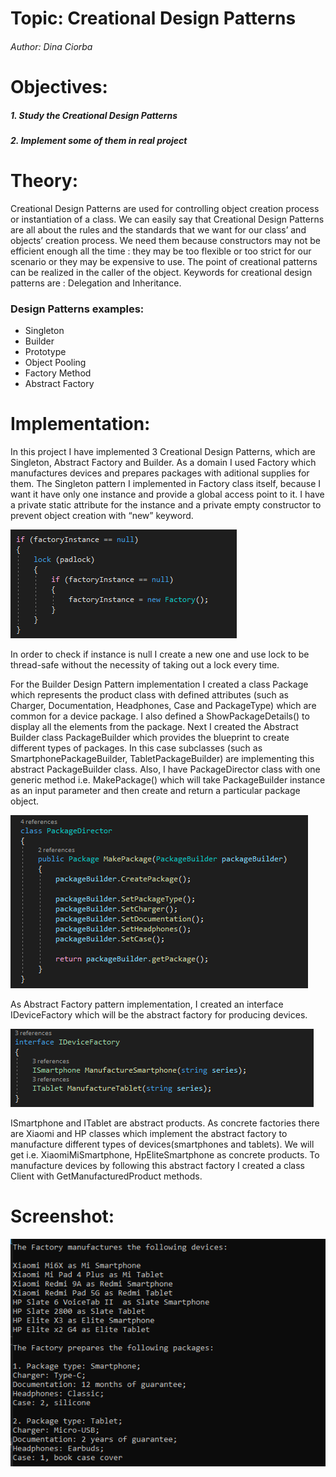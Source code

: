 # Topic: Creational Design Patterns
###### Author: Dina Ciorba
# Objectives:
##### 1. Study the Creational Design Patterns
##### 2. Implement some of them in real project
# Theory:
Creational Design Patterns are used for controlling object creation process or instantiation of a class. We can easily say that Creational Design Patterns are all about the 
rules and the standards that we want for our class’ and objects’ creation process. We need them because constructors may not be efficient enough all the time : they may be
too flexible or too strict for our scenario or they may be expensive to use.
The point of creational patterns can be realized in the caller of the object. Keywords for creational design patterns are : Delegation and Inheritance.
### Design Patterns examples:
- Singleton
- Builder
- Prototype
- Object Pooling
- Factory Method
- Abstract Factory
# Implementation:

In this project I have implemented 3 Creational Design Patterns, which are Singleton, Abstract Factory and Builder. As a domain I used Factory which manufactures devices 
and prepares packages with aditional supplies for them.
The Singleton pattern I implemented in Factory class itself, because I want it have only one instance and provide a global access point to it. I have a private static 
attribute for the instance and a private empty constructor to prevent object creation with “new” keyword.

![](screen_1.png)

In order to check if instance is null I create a new one and use lock to be thread-safe without the necessity of taking out a lock every time.

For the Builder Design Pattern implementation I created a class Package which represents the product class with defined attributes (such as Charger, Documentation,
Headphones, Case and PackageType) which are common for a device package. I also defined a ShowPackageDetails() to display all the elements from the package. Next I created 
the Abstract Builder class PackageBuilder which provides the blueprint to create different types of packages. In this case subclasses (such as SmartphonePackageBuilder, 
TabletPackageBuilder) are implementing this abstract PackageBuilder class. Also, I have PackageDirector class with one generic method i.e. MakePackage() which will 
take PackageBuilder instance as an input parameter and then create and return a particular package object.

![](screen_2.png)

As Abstract Factory pattern implementation, I created an interface IDeviceFactory which will be the abstract factory for producing devices.

![](screen_3.png)

ISmartphone and ITablet are abstract products.
As concrete factories there are Xiaomi and HP classes which implement the abstract factory to manufacture different types of devices(smartphones and tablets).
We will get i.e. XiaomiMiSmartphone, HpEliteSmartphone as concrete products.
To manufacture devices by following this abstract factory I created a class Client with GetManufacturedProduct methods.
# Screenshot:

![](screen_4.png)
